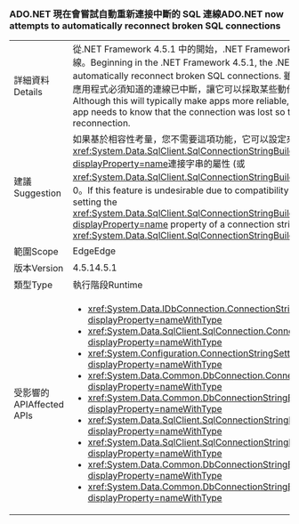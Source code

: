 ### <a name="adonet-now-attempts-to-automatically-reconnect-broken-sql-connections"></a><span data-ttu-id="9878e-101">ADO.NET 現在會嘗試自動重新連接中斷的 SQL 連線</span><span class="sxs-lookup"><span data-stu-id="9878e-101">ADO.NET now attempts to automatically reconnect broken SQL connections</span></span>

|   |   |
|---|---|
|<span data-ttu-id="9878e-102">詳細資料</span><span class="sxs-lookup"><span data-stu-id="9878e-102">Details</span></span>|<span data-ttu-id="9878e-103">從.NET Framework 4.5.1 中的開始，.NET Framework 將嘗試自動重新連線中斷的 SQL 連線。</span><span class="sxs-lookup"><span data-stu-id="9878e-103">Beginning in the .NET Framework 4.5.1, the .NET Framework will attempt to automatically reconnect broken SQL connections.</span></span> <span data-ttu-id="9878e-104">雖然這通常會讓應用程式更可靠，沒有應用程式必須知道的連線已中斷，讓它可以採取某些動作，在重新連線時的邊緣案例。</span><span class="sxs-lookup"><span data-stu-id="9878e-104">Although this will typically make apps more reliable, there are edge cases in which an app needs to know that the connection was lost so that it can take some action upon reconnection.</span></span>|
|<span data-ttu-id="9878e-105">建議</span><span class="sxs-lookup"><span data-stu-id="9878e-105">Suggestion</span></span>|<span data-ttu-id="9878e-106">如果基於相容性考量，您不需要這項功能，它可以設定來停用<xref:System.Data.SqlClient.SqlConnectionStringBuilder.ConnectRetryCount?displayProperty=name>連接字串的屬性 (或<xref:System.Data.SqlClient.SqlConnectionStringBuilder?displayProperty=name>) 設為 0。</span><span class="sxs-lookup"><span data-stu-id="9878e-106">If this feature is undesirable due to compatibility concerns, it can be disabled by setting the <xref:System.Data.SqlClient.SqlConnectionStringBuilder.ConnectRetryCount?displayProperty=name> property of a connection string (or <xref:System.Data.SqlClient.SqlConnectionStringBuilder?displayProperty=name>) to 0.</span></span>|
|<span data-ttu-id="9878e-107">範圍</span><span class="sxs-lookup"><span data-stu-id="9878e-107">Scope</span></span>|<span data-ttu-id="9878e-108">Edge</span><span class="sxs-lookup"><span data-stu-id="9878e-108">Edge</span></span>|
|<span data-ttu-id="9878e-109">版本</span><span class="sxs-lookup"><span data-stu-id="9878e-109">Version</span></span>|<span data-ttu-id="9878e-110">4.5.1</span><span class="sxs-lookup"><span data-stu-id="9878e-110">4.5.1</span></span>|
|<span data-ttu-id="9878e-111">類型</span><span class="sxs-lookup"><span data-stu-id="9878e-111">Type</span></span>|<span data-ttu-id="9878e-112">執行階段</span><span class="sxs-lookup"><span data-stu-id="9878e-112">Runtime</span></span>|
|<span data-ttu-id="9878e-113">受影響的 API</span><span class="sxs-lookup"><span data-stu-id="9878e-113">Affected APIs</span></span>|<ul><li><xref:System.Data.IDbConnection.ConnectionString?displayProperty=nameWithType></li><li><xref:System.Data.SqlClient.SqlConnection.ConnectionString?displayProperty=nameWithType></li><li><xref:System.Configuration.ConnectionStringSettings.ConnectionString?displayProperty=nameWithType></li><li><xref:System.Data.Common.DbConnection.ConnectionString?displayProperty=nameWithType></li><li><xref:System.Data.Common.DbConnectionStringBuilder.ConnectionString?displayProperty=nameWithType></li><li><xref:System.Data.SqlClient.SqlConnectionStringBuilder.%23ctor?displayProperty=nameWithType></li><li><xref:System.Data.SqlClient.SqlConnectionStringBuilder.%23ctor(System.String)?displayProperty=nameWithType></li><li><xref:System.Data.Common.DbConnectionStringBuilder.%23ctor?displayProperty=nameWithType></li><li><xref:System.Data.Common.DbConnectionStringBuilder.%23ctor(System.Boolean)?displayProperty=nameWithType></li></ul>|


